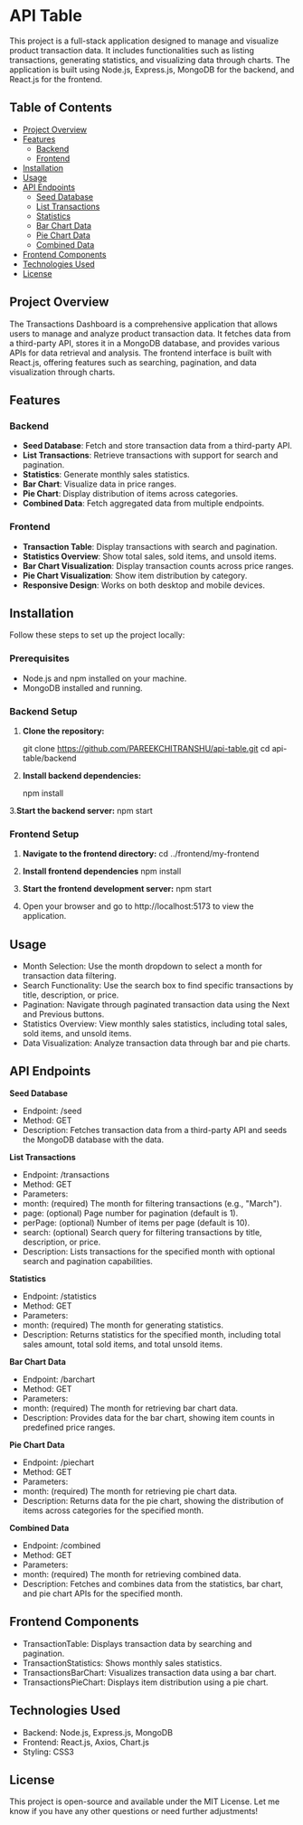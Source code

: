 # API Table

This project is a full-stack application designed to manage and visualize product transaction data. It includes functionalities such as listing transactions, generating statistics, and visualizing data through charts. The application is built using Node.js, Express.js, MongoDB for the backend, and React.js for the frontend.

## Table of Contents

- [Project Overview](#project-overview)
- [Features](#features)
  - [Backend](#backend)
  - [Frontend](#frontend)
- [Installation](#installation)
- [Usage](#usage)
- [API Endpoints](#api-endpoints)
  - [Seed Database](#seed-database)
  - [List Transactions](#list-transactions)
  - [Statistics](#statistics)
  - [Bar Chart Data](#bar-chart-data)
  - [Pie Chart Data](#pie-chart-data)
  - [Combined Data](#combined-data)
- [Frontend Components](#frontend-components)
- [Technologies Used](#technologies-used)
- [License](#license)

## Project Overview

The Transactions Dashboard is a comprehensive application that allows users to manage and analyze product transaction data. It fetches data from a third-party API, stores it in a MongoDB database, and provides various APIs for data retrieval and analysis. The frontend interface is built with React.js, offering features such as searching, pagination, and data visualization through charts.

## Features

### Backend

- **Seed Database**: Fetch and store transaction data from a third-party API.
- **List Transactions**: Retrieve transactions with support for search and pagination.
- **Statistics**: Generate monthly sales statistics.
- **Bar Chart**: Visualize data in price ranges.
- **Pie Chart**: Display distribution of items across categories.
- **Combined Data**: Fetch aggregated data from multiple endpoints.

### Frontend

- **Transaction Table**: Display transactions with search and pagination.
- **Statistics Overview**: Show total sales, sold items, and unsold items.
- **Bar Chart Visualization**: Display transaction counts across price ranges.
- **Pie Chart Visualization**: Show item distribution by category.
- **Responsive Design**: Works on both desktop and mobile devices.

## Installation

Follow these steps to set up the project locally:

### Prerequisites

- Node.js and npm installed on your machine.
- MongoDB installed and running.

### Backend Setup

1. **Clone the repository:**
   
   git clone https://github.com/PAREEKCHITRANSHU/api-table.git
   cd api-table/backend

2. **Install backend dependencies:**
    
   npm install

3.**Start the backend server:**
  npm start

### Frontend Setup

1. **Navigate to the frontend directory:**
   cd ../frontend/my-frontend
   
2. **Install frontend dependencies**
   npm install
   
3. **Start the frontend development server:**
   npm start
4. Open your browser and go to http://localhost:5173 to view the application.


## Usage
- Month Selection: Use the month dropdown to select a month for transaction data filtering.
- Search Functionality: Use the search box to find specific transactions by title, description, or price.
- Pagination: Navigate through paginated transaction data using the Next and Previous buttons.
- Statistics Overview: View monthly sales statistics, including total sales, sold items, and unsold items.
- Data Visualization: Analyze transaction data through bar and pie charts.

## API Endpoints

**Seed Database**
- Endpoint: /seed
- Method: GET
- Description: Fetches transaction data from a third-party API and seeds the MongoDB database with the data.

**List Transactions**
- Endpoint: /transactions
- Method: GET
- Parameters:
- month: (required) The month for filtering transactions (e.g., "March").
- page: (optional) Page number for pagination (default is 1).
- perPage: (optional) Number of items per page (default is 10).
- search: (optional) Search query for filtering transactions by title, description, or price.
- Description: Lists transactions for the specified month with optional search and pagination capabilities.

**Statistics**
- Endpoint: /statistics
- Method: GET
- Parameters:
- month: (required) The month for generating statistics.
- Description: Returns statistics for the specified month, including total sales amount, total sold items, and total unsold items.

**Bar Chart Data**
- Endpoint: /barchart
- Method: GET
- Parameters:
- month: (required) The month for retrieving bar chart data.
- Description: Provides data for the bar chart, showing item counts in predefined price ranges.

**Pie Chart Data**
- Endpoint: /piechart
- Method: GET
- Parameters:
- month: (required) The month for retrieving pie chart data.
- Description: Returns data for the pie chart, showing the distribution of items across categories for the specified month.

**Combined Data**
- Endpoint: /combined
- Method: GET
- Parameters:
- month: (required) The month for retrieving combined data.
- Description: Fetches and combines data from the statistics, bar chart, and pie chart APIs for the specified month.

## Frontend Components
- TransactionTable: Displays transaction data by searching and pagination.
- TransactionStatistics: Shows monthly sales statistics.
- TransactionsBarChart: Visualizes transaction data using a bar chart.
- TransactionsPieChart: Displays item distribution using a pie chart.

## Technologies Used
- Backend: Node.js, Express.js, MongoDB
- Frontend: React.js, Axios, Chart.js
- Styling: CSS3

## License
This project is open-source and available under the MIT License.
 Let me know if you have any other questions or need further adjustments!
